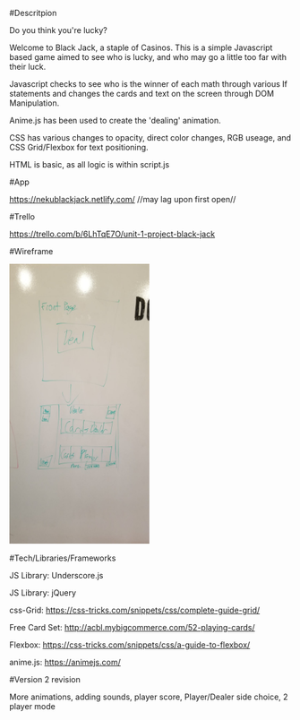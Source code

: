#Descritpion

Do you think you're lucky?

Welcome to Black Jack, a staple of Casinos. This is a simple Javascript based game aimed to see who is lucky, and who may go a little too far with their luck.

Javascript checks to see who is the winner of each math through various If statements and changes the cards and text on the screen through DOM Manipulation. 

Anime.js has been used to create the 'dealing' animation.

CSS has various changes to opacity, direct color changes, RGB useage, and CSS Grid/Flexbox for text positioning.

HTML is basic, as all logic is within script.js

#App

https://nekublackjack.netlify.com/ //may lag upon first open//

#Trello

https://trello.com/b/6LhTqE7O/unit-1-project-black-jack

#Wireframe

<img src='BlackJackWireframe.jpg' alt="Wireframe" height="500" width="250">

#Tech/Libraries/Frameworks

JS Library: Underscore.js

JS Library: jQuery

css-Grid: https://css-tricks.com/snippets/css/complete-guide-grid/

Free Card Set: http://acbl.mybigcommerce.com/52-playing-cards/

Flexbox: https://css-tricks.com/snippets/css/a-guide-to-flexbox/

anime.js: https://animejs.com/


#Version 2 revision

More animations, adding sounds, player score, Player/Dealer side choice, 2 player mode